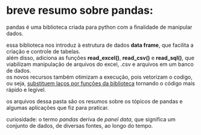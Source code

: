 # breve resumo sobre pandas:
pandas é uma biblioteca criada para python com a finalidade de manipular dados.

essa biblioteca nos introduz à estrutura de dados **data frame**, que facilita a criação e controle de tabelas.  
além disso, adiciona as funções **read_excel()**, **read_csv()** e **read_sql()**, que viabilizam manipulação de arquivos do excel, .csv e arquivos em um banco de dados.  
os novos recursos também otimizam a execução, pois vetorizam o codigo, ou seja, [substituem laços por funções da biblioteca](Series_Python.ipynb#DZ9Ykhy7FnBM) tornando o código mais rápido e legível.  

os arquivos dessa pasta são os resumos sobre os tópicos de pandas e algumas aplicações que fiz para praticar.

curiosidade: o termo *pandas* deriva de *panel data*, que significa um conjunto de dados, de diversas fontes, ao longo do tempo.
